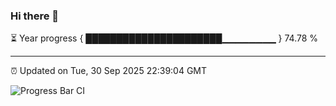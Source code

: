 ### Hi there 👋

⏳ Year progress { ██████████████████████▁▁▁▁▁▁▁▁ } 74.78 %

---

⏰ Updated on Tue, 30 Sep 2025 22:39:04 GMT

![Progress Bar CI](https://github.com/IshwaranRudhara/GIT-ACTION/workflows/Progress%20Bar%20CI/badge.svg)
